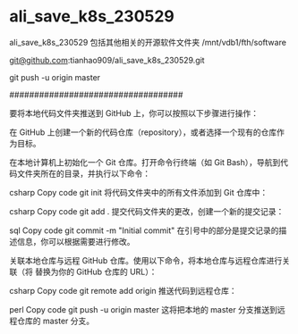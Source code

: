 # ali_save_k8s_230529
ali_save_k8s_230529  包括其他相关的开源软件文件夹     /mnt/vdb1/fth/software

git@github.com:tianhao909/ali_save_k8s_230529.git


git push -u origin master

###################################









要将本地代码文件夹推送到 GitHub 上，你可以按照以下步骤进行操作：

在 GitHub 上创建一个新的代码仓库（repository），或者选择一个现有的仓库作为目标。

在本地计算机上初始化一个 Git 仓库。打开命令行终端（如 Git Bash），导航到代码文件夹所在的目录，并执行以下命令：

csharp
Copy code
git init
将代码文件夹中的所有文件添加到 Git 仓库中：

csharp
Copy code
git add .
提交代码文件夹的更改，创建一个新的提交记录：

sql
Copy code
git commit -m "Initial commit"
在引号中的部分是提交记录的描述信息，你可以根据需要进行修改。

关联本地仓库与远程 GitHub 仓库。使用以下命令，将本地仓库与远程仓库进行关联（将 <repository-url> 替换为你的 GitHub 仓库的 URL）：

csharp
Copy code
git remote add origin <repository-url>
推送代码到远程仓库：

perl
Copy code
git push -u origin master
这将把本地的 master 分支推送到远程仓库的 master 分支。
